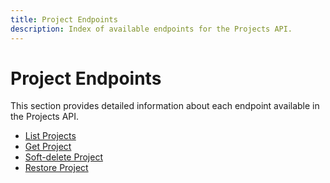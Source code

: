 ```yaml
---
title: Project Endpoints
description: Index of available endpoints for the Projects API.
---
```


# Project Endpoints

This section provides detailed information about each endpoint available in the Projects API.

- [List Projects](./list-projects.md)
- [Get Project](./get-project.md)
- [Soft-delete Project](./delete-project.md)
- [Restore Project](./restore-project.md) 